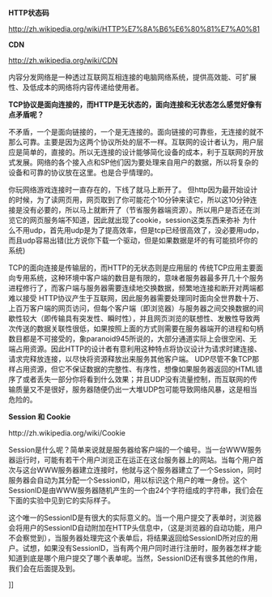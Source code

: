 <p><strong>HTTP状态码</strong></p>
<p><a target="_blank" href="http://zh.wikipedia.org/wiki/HTTP%E7%8A%B6%E6%80%81%E7%A0%81">http://zh.wikipedia.org/wiki/HTTP%E7%8A%B6%E6%80%81%E7%A0%81</a></p>
<p><strong>CDN</strong></p>
<p><a target="_blank" href="http://zh.wikipedia.org/wiki/CDN">http://zh.wikipedia.org/wiki/CDN</a></p>
<p>内容分发网络是一种透过互联网互相连接的电脑网络系统，提供高效能、可扩展性、及低成本的网络将内容传递给使用者。</p>
<p><strong>TCP协议是面向连接的，而HTTP是无状态的，面向连接和无状态怎么感觉好像有点矛盾呢？</strong></p>
<p><strong></strong>不矛盾，一个是面向链接的，一个是无连接的。面向链接的可靠些，无连接的就不那么可靠。主要是因为这两个协议所处的层不一样。互联网的设计者认为，用户层应是简单的，直接的。所以无连接的设计能够简化设备的成本，利于互联网的开放式发展。网络的各个接入点和SP他们因为要处理来自用户的数据，所以将复杂的设备和可靠的协议放在这里。也是合乎情理的。</p>
<p>你玩网络游戏连接时一直存在的，下线了就马上断开了。&nbsp;但http因为最开始设计的时候，为了读网页用，网页取到了你可能花个10分钟来读它，所以这10分钟连接是没有必要的，所以马上就断开了（节省服务器端资源）。所以用户是否还在浏览它的网页服务端不知道，因此就出现了cookie，session这类东西来弥补&nbsp;为什么不用udp，首先用udp是为了提高效率，但是tcp已经很高效了，没必要用udp，而且udp容易出错(比方说你下载一个驱动，但是如果数据是坏的有可能损坏你的系统)</p>
<p>TCP的面向连接是传输层的，而HTTP的无状态则是应用层的&nbsp;传统TCP应用主要面向专用系统，这种环境中客户端的数目是有限的，意味者服务器最多开几十个服务进程修行了，而客户端与服务器需要连续地交换数据，频繁地连接和断开对两端都难以接受&nbsp;HTTP协议产生于互联网，因此服务器需要处理同时面向全世界数十万、上百万客户端的网页访问，但每个客户端（即浏览器）与服务器之间交换数据的间歇性较大（即传输具有突发性、瞬时性），并且网页浏览的联想性、发散性导致两次传送的数据关联性很低，如果按照上面的方式则需要在服务器端开的进程和句柄数目都是不可接受的，象paranoid945所说的，大部分通道实际上会很空闲、无端占用资源。因此HTTP的设计者有意利用这种特点将协议设计为请求时建连接、请求完释放连接，以尽快将资源释放出来服务其他客户端。&nbsp;UDP尽管不象TCP那样占用资源，但它不保证数据的完整性、有序性，想像如果服务器返回的HTML错序了或者丢失一部分你将看到什么效果；并且UDP没有流量控制，而互联网的传输质量又不是很好，服务器随便仍出一大堆UDP包可能导致网络风暴，这是相当危险的。</p>
<p><strong>Session 和 Cookie</strong></p>
<p>http://zh.wikipedia.org/wiki/Cookie</p>
<p>Session是什么呢？简单来说就是服务器给客户端的一个编号。当一台WWW服务器运行时，可能有若干个用户浏览正在运正在这台服务器上的网站。当每个用户首次与这台WWW服务器建立连接时，他就与这个服务器建立了一个Session，同时服务器会自动为其分配一个SessionID，用以标识这个用户的唯一身份。这个SessionID是由WWW服务器随机产生的一个由24个字符组成的字符串，我们会在下面的实验中见到它的实际样子。</p>
<p>这个唯一的SessionID是有很大的实际意义的。当一个用户提交了表单时，浏览器会将用户的SessionID自动附加在HTTP头信息中，（这是浏览器的自动功能，用户不会察觉到），当服务器处理完这个表单后，将结果返回给SessionID所对应的用户。试想，如果没有SessionID，当有两个用户同时进行注册时，服务器怎样才能知道到底是哪个用户提交了哪个表单呢。当然，SessionID还有很多其他的作用，我们会在后面提及到。</p>]]
